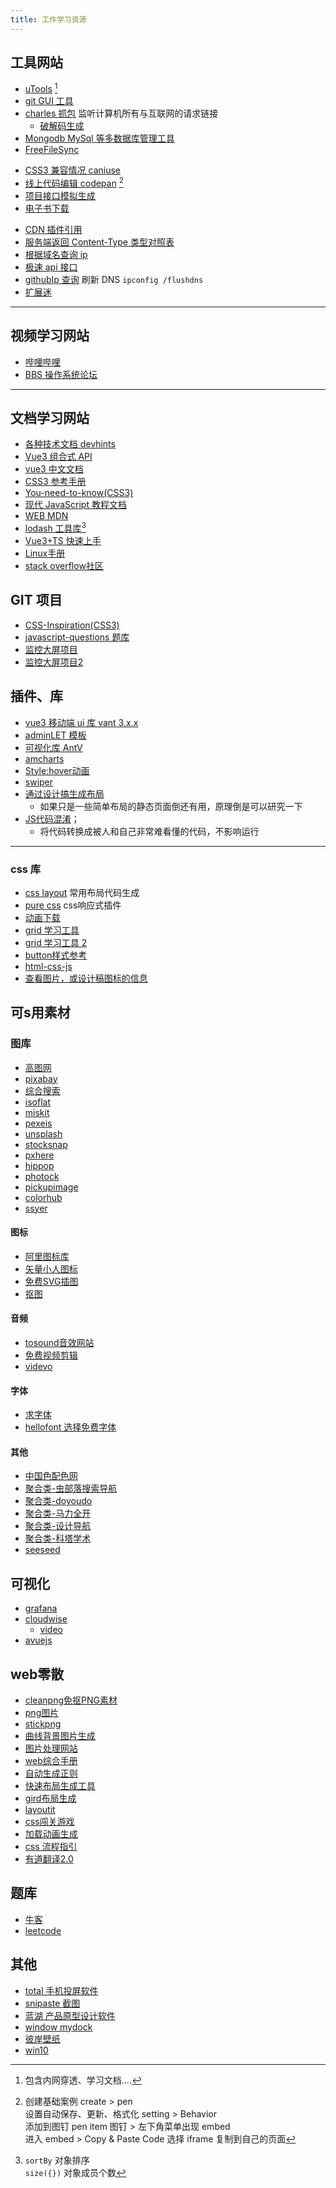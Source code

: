 ```yaml
---
title: 工作学习资源
---
```


## 工具网站

-   [uTools](https://www.u.tools) [^①]
-   [git GUI 工具](https://www.sourcetreeapp.com/)
-   [charles 抓包](https://www.charlesproxy.com/) 监听计算机所有与互联网的请求链接
    -   [破解码生成](https://www.zzzmode.com/mytools/charles/) 
-   [Mongodb MySql 等多数据库管理工具](http://www.navicat.com.cn/)
-   [FreeFileSync](https://freefilesync.com/)

[^①]: 包含内网穿透、学习文档....

-   [CSS3 兼容情况 caniuse](https://caniuse.com)
-   [线上代码编辑 codepan](https://codepen.io) [^②]
-   [项目接口模拟生成](https://www.fastmock.site/#/)
-   [电子书下载](https://www.jiumodiary.com/) 

[^②]:
    创建基础案例 create > pen  
    设置自动保存、更新、格式化 setting > Behavior  
    添加到图钉 pen item 图钉 > 左下角菜单出现 embed  
    进入 embed > Copy & Paste Code 选择 iframe 复制到自己的页面

-   [CDN 插件引用](https://www.bootcdn.cn/)
-   [服务端返回 Content-Type 类型对照表](https://tool.oschina.net/commons)
-   [根据域名查询 ip](https://www.ipaddress.com/)
-   [极速 api 接口](https://www.jisuapi.com/my/apply?classid=4)
-   [githubIp 查询](https://www.ipaddress.com/) 刷新 DNS `ipconfig /flushdns`
-   [扩展迷](https://www.extfans.com/installation/)

---

## 视频学习网站

-   [哔哩哔哩](https://www.bilibili.com/)
-   [BBS 操作系统论坛](http://bbs.letitfly.me/)

---

## 文档学习网站

-   [各种技术文档 devhints](https://devhints.io/)
-   [Vue3 组合式 API](https://vue-composition-api-rfc.netlify.app/zh/api.html)
-   [vue3 中文文档](https://www.vue3js.cn/docs/zh/guide/installation.html)
-   [CSS3 参考手册](https://www.xp.cn/css3/)
-   [You-need-to-know(CSS3)](https://lhammer.cn/You-need-to-know-css/#/zh-cn/extended-bg-position)
-   [现代 JavaScript 教程文档](https://zh.javascript.info/)
-   [WEB MDN](https://developer.mozilla.org/zh-CN/)
-   [lodash 工具库](https://www.lodashjs.com/)[^③]
-   [Vue3+TS 快速上手](https://24kcs.github.io/vue3_study)
-   [Linux手册](https://www.linuxcool.com)
-   [stack overflow社区](https://stackoverflow.com/)
[^③]:
    `sortBy` 对象排序  
    `size({})` 对象成员个数

## GIT 项目

-   [CSS-Inspiration(CSS3)](https://github.com/chokcoco/CSS-Inspiration)
-   [javascript-questions 题库](https://github.com/lydiahallie/javascript-questions)
-   [监控大屏项目](https://gitee.com/lzo-gitee/DataGearDashboardTemplate)
-   [监控大屏项目2](https://gitee.com/lzo-gitee/DaShuJuZhiDaPingZhanShi)

## 插件、库

-   [vue3 移动端 ui 库 vant 3.x.x](https://vant-contrib.gitee.io/vant/next/#/zh-CN/quickstart)
-   [adminLET 模板](http://adminlte.xueyao.org/pages/invoice.html)
-   [可视化库 AntV](https://antv.vision/zh)
-   [amcharts](https://www.amcharts.com/)
-   [Style:hover动画](https://github.com/IanLunn/Hover)
-   [swiper](https://swiperjs.com/get-started)
-   [通过设计搞生成布局](https://www.imgcook.com/)
    -   如果只是一些简单布局的静态页面倒还有用，原理倒是可以研究一下
-   [JS代码混淆](https://www.obfuscator.io/)；
    -   将代码转换成被人和自己非常难看懂的代码，不影响运行

---

### css 库
-   [css layout](https://csslayout.io/ribbon/)  常用布局代码生成
-   [pure css](https://purecss.io/base/) css响应式插件
-   [动画下载](https://loading.io/spinner/)  
-   [grid 学习工具](https://griddy.io/)
-   [grid 学习工具 2](https://cssgrid-generator.netlify.app/)
-   [button样式参考](https://www.bestcssbuttongenerator.com/)
-   [html-css-js](https://html-css-js.com/)
-   [查看图片，或设计稿图标的信息](http://www.spritecow.com/)
## 可s用素材

### 图库
-   [高图网](http://www.gaoimg.com/)
-   [pixabay](https://pixabay.com/zh/)
-   [综合搜索](https://www.everypixel.com/)
-   [isoflat](https://isoflat.com/)
-   [miskit](https://mixkit.co/)
-   [pexeis](https://www.pexels.com/zh-cn/)
-   [unsplash](https://unsplash.com/)
-   [stocksnap](https://stocksnap.io/)
-   [pxhere](https://pxhere.com/)
-   [hippop](https://www.hippopx.com/zh)
-   [photock](https://www.photock.jp/)
-   [pickupimage](https://pickupimage.com/)
-   [colorhub](https://colorhub.me/)
-   [ssyer](https://www.ssyer.com/)
#### 图标
-   [阿里图标库](https://www.iconfont.cn/)
-   [矢量小人图标](https://pictogram2.com/)
-   [免费SVG插图](https://undraw.co/illustrations)
-   [抠图](https://www.remove.bg/zh/)
#### 音频
-   [tosound音效网站](https://www.tosound.com/)
-   [免费视频剪辑](https://mazwai.com/)
-   [videvo](https://www.videvo.net/)
#### 字体
-   [求字体](https://www.qiuziti.com/)
-   [hellofont 选择免费字体](https://www.hellofont.cn/font-list?tag=73)
#### 其他
-   [中国色配色网](http://zhongguose.com/)
-   [聚合类-虫部落搜索导航](https://search.chongbuluo.com/)
-   [聚合类-doyoudo](http://doyoudo.com/tools)
-   [聚合类-马力全开](https://maliquankai.com/)
-   [聚合类-设计导航](http://hao.shejidaren.com/)
-   [聚合类-科塔学术](https://site.sciping.com/)
-   [seeseed](https://www.seeseed.com/)

## 可视化
-   [grafana](https://grafana.com/)
-   [cloudwise](https://www.cloudwise.ai/flyFish.html)
    -   [video](https://www.bilibili.com/video/BV1z44y1n77Y/)
-   [avuejs](https://avuejs.com/default/sign.html)

## web零散
-   [cleanpng免抠PNG素材](https://www.cleanpng.com/)
-   [png图片](http://pngimg.com/)
-   [stickpng](https://www.stickpng.com/)
-   [曲线背景图片生成](https://www.shapedivider.app/)
-   [图片处理网站](https://squoosh.app/)
-   [web综合手册](https://devdocs.io/)
-   [自动生成正则](https://ihateregex.io/)
-   [快速布局生成工具](https://csslayout.io/)
-   [gird布局生成](https://cssgr.id/)
-   [layoutit](https://www.layoutit.com/)
-   [css闯关游戏](https://flukeout.github.io/)
-   [加载动画生成](https://loading.io/)
-   [css 流程指引](https://zh.learnlayout.com/display.html)
-   [有道翻译2.0](http://fanyi.youdao.com/web2/)

## 题库
-   [牛客](https://www.nowcoder.com/)
-   [leetcode](https://leetcode.cn/)
## 其他

-   [total 手机投屏软件](http://tc.sigma-rt.com.cn/)
-   [snipaste 截图](https://zh.snipaste.com/)
-   [蓝湖 产品原型设计软件](https://lanhuapp.com/web/#/item)
-   [window mydock](https://www.mydockfinder.com/)
-   [彼岸壁纸](http://www.netbian.com/)
-   [win10](https://www.microsoft.com/zh-cn/software-download/windows10)




